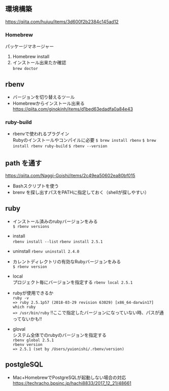 ## 環境構築
https://qiita.com/hujuu/items/3d600f2b2384c145ad12
### Homebrew
パッケージマネージャー
1. Homebrew install
1. インストール出来たか確認  
`brew doctor`

## rbenv
- バージョンを切り替えるツール
- Homebrewからインストール出来る  
https://qiita.com/ginokinh/items/d1bed63edadfa0a84e43
### ruby-build 
- rbenvで使われるプラグイン  
  Rubyのインストールやコンパイルに必要
`$ brew install rbenv`  `$ brew install rbenv ruby-build`
`$ rbenv --version`

## path を通す
https://qiita.com/Naggi-Goishi/items/2c49ea50602ea80bf015  
- Bashスクリプトを使う  
- brenv を探し出すパスをPATHに指定しておく（shellが探しやすい）

## ruby
- インストール済みのrubyバージョンをみる  
`$ rbenv versions`

- install  
`rbenv install --list`
`rbenv install 2.5.1`
- uninstall
`rbenv uninstall 2.4.0`

- カレントディレクトリの有効なRubyバージョンをみる  
`$ rbenv version`

- local  
プロジェクト毎にバージョンを指定する
`rbenv local 2.5.1`

- rubyが使用できるか  
`ruby -v`   
`=> ruby 2.5.1p57 (2018-03-29 revision 63029) [x86_64-darwin17]`  
`which ruby`  
`=> /usr/bin/ruby`
!!ここで指定したバージョンになっていない時、パスが通ってないかも!!

- gloval  
システム全体でのrubyのバージョンを指定する  
`rbenv global 2.5.1`  
`rbenv version`  
`=> 2.5.1 (set by /Users/yuionishi/.rbenv/version)`


## postgleSQL
- Mac+HomebrewでPostgreSQLが起動しない場合の対応
https://techracho.bpsinc.jp/hachi8833/2017_12_21/48661
